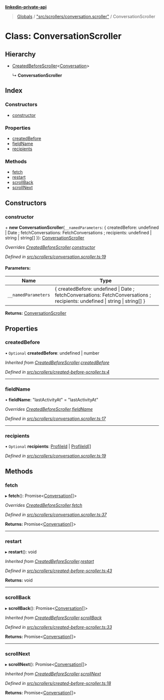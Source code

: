 **[linkedin-private-api](../README.md)**

> [Globals](../globals.md) / ["src/scrollers/conversation.scroller"](../modules/_src_scrollers_conversation_scroller_.md) / ConversationScroller

# Class: ConversationScroller

## Hierarchy

* [CreatedBeforeScroller](_src_scrollers_created_before_scroller_.createdbeforescroller.md)<[Conversation](../interfaces/_src_entities_conversation_entity_.conversation.md)\>

  ↳ **ConversationScroller**

## Index

### Constructors

* [constructor](_src_scrollers_conversation_scroller_.conversationscroller.md#constructor)

### Properties

* [createdBefore](_src_scrollers_conversation_scroller_.conversationscroller.md#createdbefore)
* [fieldName](_src_scrollers_conversation_scroller_.conversationscroller.md#fieldname)
* [recipients](_src_scrollers_conversation_scroller_.conversationscroller.md#recipients)

### Methods

* [fetch](_src_scrollers_conversation_scroller_.conversationscroller.md#fetch)
* [restart](_src_scrollers_conversation_scroller_.conversationscroller.md#restart)
* [scrollBack](_src_scrollers_conversation_scroller_.conversationscroller.md#scrollback)
* [scrollNext](_src_scrollers_conversation_scroller_.conversationscroller.md#scrollnext)

## Constructors

### constructor

\+ **new ConversationScroller**(`__namedParameters`: { createdBefore: undefined \| Date ; fetchConversations: FetchConversations ; recipients: undefined \| string \| string[]  }): [ConversationScroller](_src_scrollers_conversation_scroller_.conversationscroller.md)

*Overrides [CreatedBeforeScroller](_src_scrollers_created_before_scroller_.createdbeforescroller.md).[constructor](_src_scrollers_created_before_scroller_.createdbeforescroller.md#constructor)*

*Defined in [src/scrollers/conversation.scroller.ts:19](https://github.com/eilonmore/linkedin-private-api/blob/a05191c/src/scrollers/conversation.scroller.ts#L19)*

#### Parameters:

Name | Type |
------ | ------ |
`__namedParameters` | { createdBefore: undefined \| Date ; fetchConversations: FetchConversations ; recipients: undefined \| string \| string[]  } |

**Returns:** [ConversationScroller](_src_scrollers_conversation_scroller_.conversationscroller.md)

## Properties

### createdBefore

• `Optional` **createdBefore**: undefined \| number

*Inherited from [CreatedBeforeScroller](_src_scrollers_created_before_scroller_.createdbeforescroller.md).[createdBefore](_src_scrollers_created_before_scroller_.createdbeforescroller.md#createdbefore)*

*Defined in [src/scrollers/created-before-scroller.ts:4](https://github.com/eilonmore/linkedin-private-api/blob/a05191c/src/scrollers/created-before-scroller.ts#L4)*

___

### fieldName

•  **fieldName**: \"lastActivityAt\" = "lastActivityAt"

*Overrides [CreatedBeforeScroller](_src_scrollers_created_before_scroller_.createdbeforescroller.md).[fieldName](_src_scrollers_created_before_scroller_.createdbeforescroller.md#fieldname)*

*Defined in [src/scrollers/conversation.scroller.ts:17](https://github.com/eilonmore/linkedin-private-api/blob/a05191c/src/scrollers/conversation.scroller.ts#L17)*

___

### recipients

• `Optional` **recipients**: [ProfileId](../modules/_src_entities_mini_profile_entity_.md#profileid) \| [ProfileId](../modules/_src_entities_mini_profile_entity_.md#profileid)[]

*Defined in [src/scrollers/conversation.scroller.ts:19](https://github.com/eilonmore/linkedin-private-api/blob/a05191c/src/scrollers/conversation.scroller.ts#L19)*

## Methods

### fetch

▸ **fetch**(): Promise<[Conversation](../interfaces/_src_entities_conversation_entity_.conversation.md)[]\>

*Overrides [CreatedBeforeScroller](_src_scrollers_created_before_scroller_.createdbeforescroller.md).[fetch](_src_scrollers_created_before_scroller_.createdbeforescroller.md#fetch)*

*Defined in [src/scrollers/conversation.scroller.ts:37](https://github.com/eilonmore/linkedin-private-api/blob/a05191c/src/scrollers/conversation.scroller.ts#L37)*

**Returns:** Promise<[Conversation](../interfaces/_src_entities_conversation_entity_.conversation.md)[]\>

___

### restart

▸ **restart**(): void

*Inherited from [CreatedBeforeScroller](_src_scrollers_created_before_scroller_.createdbeforescroller.md).[restart](_src_scrollers_created_before_scroller_.createdbeforescroller.md#restart)*

*Defined in [src/scrollers/created-before-scroller.ts:43](https://github.com/eilonmore/linkedin-private-api/blob/a05191c/src/scrollers/created-before-scroller.ts#L43)*

**Returns:** void

___

### scrollBack

▸ **scrollBack**(): Promise<[Conversation](../interfaces/_src_entities_conversation_entity_.conversation.md)[]\>

*Inherited from [CreatedBeforeScroller](_src_scrollers_created_before_scroller_.createdbeforescroller.md).[scrollBack](_src_scrollers_created_before_scroller_.createdbeforescroller.md#scrollback)*

*Defined in [src/scrollers/created-before-scroller.ts:33](https://github.com/eilonmore/linkedin-private-api/blob/a05191c/src/scrollers/created-before-scroller.ts#L33)*

**Returns:** Promise<[Conversation](../interfaces/_src_entities_conversation_entity_.conversation.md)[]\>

___

### scrollNext

▸ **scrollNext**(): Promise<[Conversation](../interfaces/_src_entities_conversation_entity_.conversation.md)[]\>

*Inherited from [CreatedBeforeScroller](_src_scrollers_created_before_scroller_.createdbeforescroller.md).[scrollNext](_src_scrollers_created_before_scroller_.createdbeforescroller.md#scrollnext)*

*Defined in [src/scrollers/created-before-scroller.ts:18](https://github.com/eilonmore/linkedin-private-api/blob/a05191c/src/scrollers/created-before-scroller.ts#L18)*

**Returns:** Promise<[Conversation](../interfaces/_src_entities_conversation_entity_.conversation.md)[]\>
